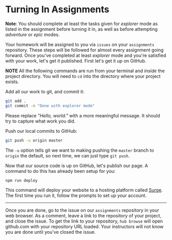 # Turning In Assignments

**Note**: You should complete at least the tasks given for _explorer_ mode as listed in the assignment before turning
it in, as well as before attempting _adventure_ or _epic_ modes.

Your homework will be assigned to you via `issues` on your `assignments` repository. These steps will be followed for
almost every assignment going forward. Once you've completed at least _explorer_ mode and you're satisfied with your
work, let's get it published. First let's get it up on GitHub.

**NOTE** All the following commands are run from your terminal and _inside_ the project directory. You will need
to `cd` into the directory where your project exists.

Add all our work to git, and commit it:

```sh
git add .
git commit -m "Done with explorer mode"
```

Please replace _"Hello, world."_ with a more meaningful message. It should try to capture what work you did.

Push our local commits to GitHub:

```sh
git push -u origin master
```

The `-u` option tells git we want to making pushing the `master` branch to `origin` the default, so next time, we can
just type `git push`.

Now that our source code is up on GitHub, let's publish our page. A command to do this has already been setup for you:

```sh
npm run deploy
```

This command will deploy your website to a hosting platform called [Surge](http://surge.sh/). The first time you run it,
follow the prompts to set up your account.

---

Once you are done, go to the issue on our `assignments` repository in your web browser. As a comment, leave a link
to the repository of your project, and close the issue. To get the link to your repository, `hub browse` will open github.com
with your repository URL loaded. Your instructors will not know you are done until you've closed the issue.
